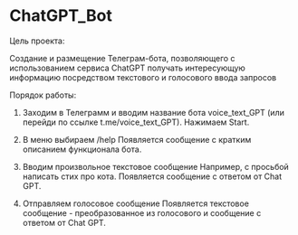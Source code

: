 # ChatGPT_Bot
Цель проекта:

Создание и размещение Телеграм-бота, позволяющего с использованием сервиса ChatGPT получать интересующую информацию посредством текстового и голосового ввода запросов


Порядок работы:

1.	Заходим в Телеграмм и вводим название бота voice_text_GPT (или перейди по ссылке t.me/voice_text_GPT). 
Нажимаем Start.

2.	В меню выбираем /help 
Появляется сообщение с кратким описанием функционала бота.

3.	Вводим произвольное текстовое сообщение 
Например, с просьбой написать стих про кота. Появляется сообщение с ответом от Chat GPT.

4.	Отправляем голосовое сообщение 
Появляется текстовое сообщение - преобразованное из голосового и сообщение с ответом от Chat GPT.
